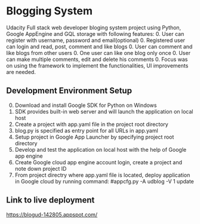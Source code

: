 Blogging System
===============
Udacity Full stack web developer bloging system project using Python, Google AppEngine and GQL storage with following features:
0. User can register with username, password and email(optional)
0. Registered user can login and read, post, comment and like blogs
0. User can comment and like blogs from other users
0. One user can like one blog only once 
0. User can make multiple comments, edit and delete his comments
0. Focus was on using the framework to implement the functionalities,
   UI improvements are needed.

Development Environment Setup
-----------------------------

0. Download and install Google SDK for Python on Windows
0. SDK provides built-in web server and will launch the application on local host
0. Create a project with app.yaml file in the project root directory
0. blog.py is specified as entry point for all URLs in app.yaml
0. Setup project in Google App Launcher by specifying project root directory
0. Develop and test the application on local host with the help of Google app engine
0. Create Google cloud app engine account login, create a project and note down project ID
0. From project directry where app.yaml file is located, deploy application in Google cloud by running command: #appcfg.py -A udblog -V 1 update 

Link to live deployment
-----------------------------
https://blogud-142805.appspot.com/

